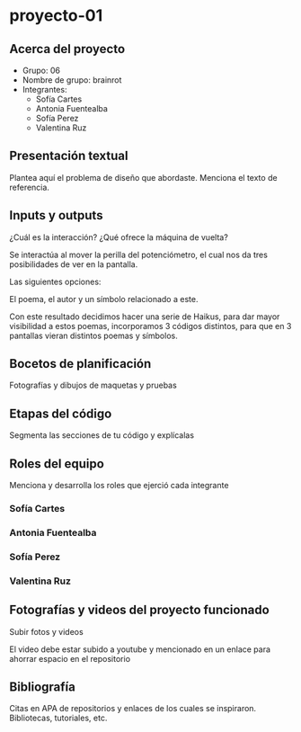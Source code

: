 # proyecto-01

## Acerca del proyecto

- Grupo: 06
- Nombre de grupo: brainrot
- Integrantes:
  - Sofía Cartes
  - Antonia Fuentealba
  - Sofía Perez
  - Valentina Ruz

## Presentación textual

Plantea aquí el problema de diseño que abordaste. Menciona el texto de referencia.

## Inputs y outputs

¿Cuál es la interacción? ¿Qué ofrece la máquina de vuelta?

Se interactúa al mover la perilla del potenciómetro, el cual nos da tres posibilidades de ver en la pantalla.

Las siguientes opciones:

El poema, el autor y un símbolo relacionado a este.

Con este resultado decidimos hacer una serie de Haikus, para dar mayor visibilidad a estos poemas, incorporamos 3 códigos distintos, para que en 3 pantallas vieran distintos poemas y símbolos.

## Bocetos de planificación

Fotografías y dibujos de maquetas y pruebas

## Etapas del código

Segmenta las secciones de tu código y explícalas

## Roles del equipo

Menciona y desarrolla los roles que ejerció cada integrante

### Sofía Cartes

### Antonia Fuentealba

### Sofía Perez

### Valentina Ruz

## Fotografías y videos del proyecto funcionado

Subir fotos y videos

El video debe estar subido a youtube y mencionado en un enlace para ahorrar espacio en el repositorio

## Bibliografía

Citas en APA de repositorios y enlaces de los cuales se inspiraron. Bibliotecas, tutoriales, etc.
